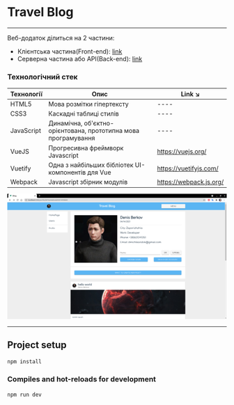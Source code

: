 # Travel Blog
***
Веб-додаток ділиться на 2 частини:
* Клієнтська частина(Front-end): [link](https://github.com/deniska-sosiska/blog)
* Серверна частина або API(Back-end): [link](https://nodejs-test-api-blog.herokuapp.com/api-docs/#/)


### Технологічний стек

| Технології | Опис                                                                                  | Link ↘️                   |
| ---------- | ------------------------------------------------------------------------------------- | -------------------------|
| HTML5      | Мова розмітки гіпертексту                                                             | ----                     |
| CSS3       | Каскадні таблиці стилів                                                               | ----                     |
| JavaScript | Динамічна, об'єктно-орієнтована, прототипна мова програмування                        | ----                     |
| VueJS      | Прогресивна фреймворк Javascript                                                      | https://vuejs.org/       |
| Vuetify    | Одна з найбільших бібліотек UI-компонентів для Vue                                    | https://vuetifyjs.com/   |
| Webpack    | Javascript збірник модулів                                                            | https://webpack.js.org/  |

![Головна сторінка веб-додатку](https://github.com/deniska-sosiska/blog/blob/master/public/MainPage.png)

---
## Project setup
```
npm install
```

### Compiles and hot-reloads for development
```
npm run dev
```
